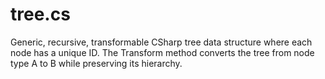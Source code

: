 # tree.cs

Generic, recursive, transformable CSharp tree data structure where each node has a unique ID.
The Transform method converts the tree from node type A to B while preserving its hierarchy.

